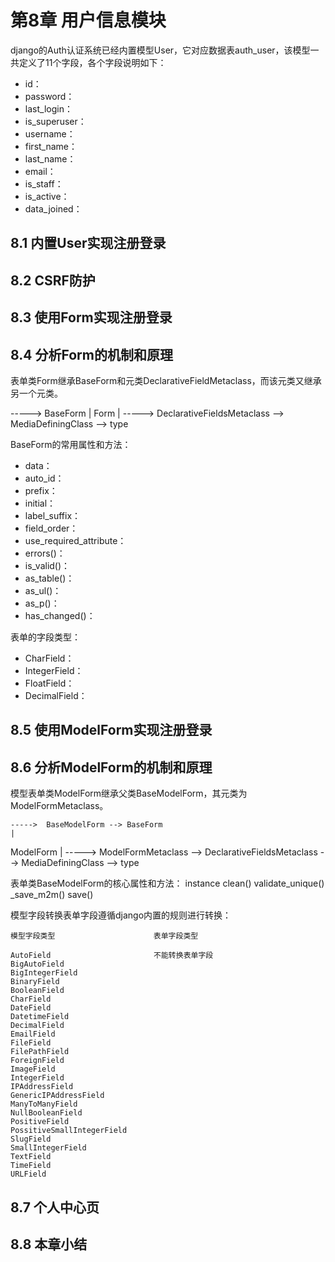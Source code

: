 # 第8章 用户信息模块

django的Auth认证系统已经内置模型User，它对应数据表auth_user，该模型一共定义了11个字段，各个字段说明如下：
+ id：
+ password：
+ last_login：
+ is_superuser：
+ username：
+ first_name：
+ last_name：
+ email：
+ is_staff：
+ is_active：
+ data_joined：

## 8.1 内置User实现注册登录

## 8.2 CSRF防护


## 8.3 使用Form实现注册登录


## 8.4 分析Form的机制和原理

表单类Form继承BaseForm和元类DeclarativeFieldMetaclass，而该元类又继承另一个元类。

  -----> BaseForm
  |
Form
  |
  -----> DeclarativeFieldsMetaclass --> MediaDefiningClass --> type
  
BaseForm的常用属性和方法：
+ data：
+ auto_id：
+ prefix：
+ initial：
+ label_suffix：
+ field_order：
+ use_required_attribute：
+ errors()：
+ is_valid()：
+ as_table()：
+ as_ul()：
+ as_p()：
+ has_changed()：

表单的字段类型：
+ CharField：
+ IntegerField：
+ FloatField：
+ DecimalField：

## 8.5 使用ModelForm实现注册登录


## 8.6 分析ModelForm的机制和原理

模型表单类ModelForm继承父类BaseModelForm，其元类为ModelFormMetaclass。

    ----->  BaseModelForm --> BaseForm
    |
ModelForm
    |
    ----->  ModelFormMetaclass --> DeclarativeFieldsMetaclass --> MediaDefiningClass --> type

表单类BaseModelForm的核心属性和方法：
instance
clean()
validate_unique()
_save_m2m()
save()

模型字段转换表单字段遵循django内置的规则进行转换：
```text
模型字段类型                      表单字段类型

AutoField                       不能转换表单字段
BigAutoField
BigIntegerField
BinaryField
BooleanField
CharField
DateField
DatetimeField
DecimalField
EmailField
FileField
FilePathField
ForeignField
ImageField
IntegerField
IPAddressField
GenericIPAddressField
ManyToManyField
NullBooleanField
PositiveField
PossitiveSmallIntegerField
SlugField
SmallIntegerField
TextField
TimeField
URLField

```


## 8.7 个人中心页


## 8.8 本章小结
